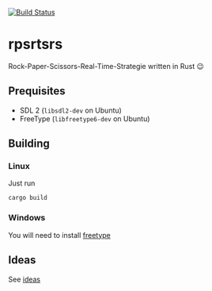 [![Build Status](https://travis-ci.org/rnestler/rpsrtsrs.svg?branch=master)](https://travis-ci.org/rnestler/rpsrtsrs)

# rpsrtsrs

Rock-Paper-Scissors-Real-Time-Strategie written in Rust :wink:

## Prequisites

* SDL 2 (`libsdl2-dev` on Ubuntu)
* FreeType (`libfreetype6-dev` on Ubuntu)

## Building

### Linux

Just run

    cargo build


### Windows

You will need to install [freetype](https://github.com/PistonDevelopers/freetype-sys#for-windows-users)

## Ideas

See [ideas](ideas.md)
